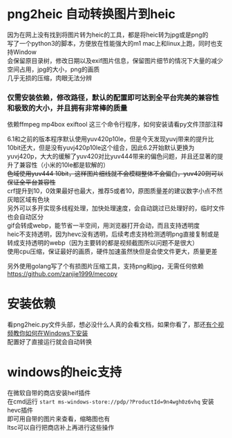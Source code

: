 # png2heic 自动转换图片到heic
因为在网上没有找到将图片转为heic的工具，都是将heic转为jpg或是png的  
写了一个python3的脚本，方便放在性能强大的m1 mac上和linux上跑，同时也支持Window  
会保留原目录树，修改日期以及exif图片信息，保留图片细节的情况下大量的减少空间占用，jpg的大小，png的画质  
几乎无损的压缩，肉眼无法分辨  

### 仅需安装依赖，修改路径，默认的配置即可达到全平台完美的兼容性和极致的大小，并且拥有非常棒的质量  
依赖ffmpeg mp4box exiftool 这三个命令行程序，如何安装请看py文件顶部注释

6.1和之前的版本程序默认使用yuv420p10le，但是今天发现yuvj带来的提升比10bit还大，但是没有yuvj420p10le这个组合，因此6.2开始默认更换为yuvj420p，大大的缓解了yuv420对比yuv444带来的偏色问题，并且还显著的提升了兼容性（小米的10le都是软解的）  
<del>色域使用yuv444 10bit，这样图片细线就不会模糊整体不会偏白，yuv420则可以保证全平台兼容性</del>  
crf提升到10，0效果最好也最大，推荐5或者10，原图质量差的建议数字小点不然灰暗区域有色块  
另外可以多开实现多线程处理，加快处理速度，会自动跳过已处理好的，临时文件也会自动区分  
gif会转成webp，能节省一半空间，用浏览器打开会动，而且支持透明度  
heic不支持透明，因为hevc没有透明，后续考虑支持检测透明png直接复制或是转成支持透明的webp（因为主要转的都是视频截图所以问题不是很大）  
使用cpu压缩，保证最好的画质，硬件加速虽然快但是会使文件更大，质量更差

另外使用golang写了个有损图片压缩工具，支持png和jpg，无需任何依赖  
https://github.com/zanjie1999/mecopy

# 安装依赖
看png2heic.py文件头部，想必没什么人真的会看文档，如果你看了，那还[有个视频教你如何在Windows下安装](https://www.bilibili.com/video/BV1jefDYfEiB)  
配置好了直接运行就会自动转换

# windows的heic支持
在微软自带的商店安装heif插件  
在cmd运行 `start ms-windows-store://pdp/?ProductId=9n4wgh0z6vhq` 安装hevc插件  
即可用自带的图片来查看，缩略图也有  
ltsc可以自行把商店补上再进行这些操作
